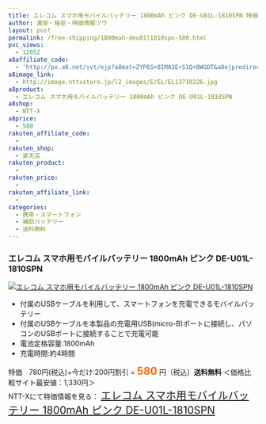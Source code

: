 ```yaml
---
title: エレコム スマホ用モバイルバッテリー 1800mAh ピンク DE-U01L-1810SPN 特価580円！送料無料！
author: 激安・格安・特価情報ツウ
layout: post
permalink: /free-shipping/1800mah-deu01l1810spn-580.html
pvc_views:
  - 12052
a8affiliate_code:
  - 'http://px.a8.net/svt/ejp?a8mat=ZYP6S+8IMA3E+S1Q+BWGDT&a8ejpredirect=http://nttxstore.jp/_II_EL13710226'
a8image_link:
  - http://image.nttxstore.jp/l2_images/E/EL/EL13710226.jpg
a8product:
  - エレコム スマホ用モバイルバッテリー 1800mAh ピンク DE-U01L-1810SPN
a8shop:
  - NTT-X
a8price:
  - 580
rakuten_affiliate_code:
  - 
rakuten_shop:
  - 楽天店
rakuten_product:
  - 
rakuten_price:
  - 
rakuten_affiliate_link:
  - 
categories:
  - 携帯・スマートフォン
  - 補助バッテリー
  - 送料無料
---
```

### エレコム スマホ用モバイルバッテリー 1800mAh ピンク DE-U01L-1810SPN

<div class="img-bg2 img_L">
  <a title="エレコム スマホ用モバイルバッテリー 1800mAh ピンク DE-U01L-1810SPN" href="http://px.a8.net/svt/ejp?a8mat=ZYP6S+8IMA3E+S1Q+BWGDT&a8ejpredirect=http://nttxstore.jp/_II_EL13710226" target="_blank"><img src="http://i2.wp.com/image.nttxstore.jp/l2_images/E/EL/EL13710226.jpg?resize=120%2C120" border="0" alt="エレコム スマホ用モバイルバッテリー 1800mAh ピンク DE-U01L-1810SPN" style="border: 0pt none;" data-recalc-dims="1" /></a>
</div>

<!--more-->

  * 付属のUSBケーブルを利用して、スマートフォンを充電できるモバイルバッテリー
  * 付属のUSBケーブルを本製品の充電用USB(micro-B)ポートに接続し、パソコンのUSBポートに接続することで充電可能
  * 電池定格容量:1800mAh
  * 充電時間:約4時間

特価　780円(税込)+今だけ:200円割引 = <span style="color: #ff6600; font-size: 150%;"><strong>580</strong></span> 円（税込）**送料無料** ＜価格比較サイト最安値：1,330円＞  
NTT-Xにて特価情報を見る： <span style="font-size: 150%;"><a href="http://px.a8.net/svt/ejp?a8mat=ZYP6S+8IMA3E+S1Q+BWGDT&a8ejpredirect=http://nttxstore.jp/_II_EL13710226" target="_blank">エレコム スマホ用モバイルバッテリー 1800mAh ピンク DE-U01L-1810SPN</a></span>